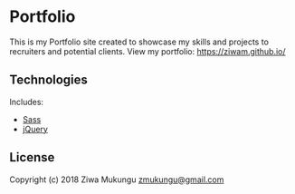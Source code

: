 # Portfolio
This is my Portfolio site created to showcase my skills and projects to recruiters and potential clients.
View my portfolio: https://ziwam.github.io/
## Technologies
Includes:
- [Sass](https://sass-lang.com/)
- [jQuery](https://jquery.com/)
## License
Copyright (c) 2018 Ziwa Mukungu zmukungu@gmail.com
